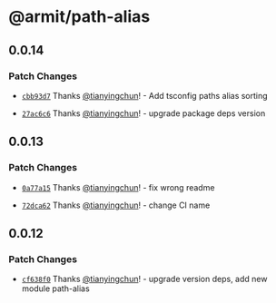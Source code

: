 # @armit/path-alias

## 0.0.14

### Patch Changes

- [`cbb93d7`](https://github.com/armitjs/path-alias/commit/cbb93d780ef2d8dc28416bfb37016384df11c28c) Thanks [@tianyingchun](https://github.com/tianyingchun)! - Add tsconfig paths alias sorting

- [`27ac6c6`](https://github.com/armitjs/path-alias/commit/27ac6c699f05f2fa6fd8eb37c0347a747c7498b6) Thanks [@tianyingchun](https://github.com/tianyingchun)! - upgrade package deps version

## 0.0.13

### Patch Changes

- [`0a77a15`](https://github.com/armitjs/path-alias/commit/0a77a1532d42c74374b3cc61221b477b7491ea99) Thanks [@tianyingchun](https://github.com/tianyingchun)! - fix wrong readme

- [`72dca62`](https://github.com/armitjs/path-alias/commit/72dca62b5aea3c3ead2b9f0ef79eee5354d772da) Thanks [@tianyingchun](https://github.com/tianyingchun)! - change CI name

## 0.0.12

### Patch Changes

- [`cf638f0`](https://github.com/armitjs/armit/commit/cf638f0834e5f19b9f08cfb7f1c19574cfd68cf8) Thanks [@tianyingchun](https://github.com/tianyingchun)! - upgrade version deps, add new module path-alias
